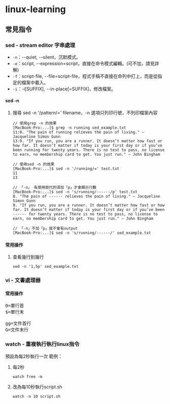 # linux-learning

## 常見指令

### sed - stream editor 字串處理

- `-n`：--quiet, --silent，沉默模式。
- `-e`：script, --expression=script，直接在命令模式編輯。(可不加，請見詳解)
- `-f`：script-file, --file=script-file，程式手稿不直接在命列中打上，而是從指定的檔案中載入。
- `-i`：-i[SUFFIX], --in-place[=SUFFIX]，修改檔案。

#### sed -n
1. 搜尋 sed -n '/pattern/=' filename，-n 選項只列印行號，不列印檔案內容
    ```console
    // 使用grep -n 的效果
    [MacBook-Pro:...]$ grep -n running sed_example.txt 
    11:8. "The pain of running relieves the pain of living." – Jacqueline Simon Gunn
    13:9. "If you run, you are a runner. It doesn’t matter how fast or how far. It doesn’t matter if today is your first day or if you’ve been running for twenty years. There is no test to pass, no license to earn, no membership card to get. You just run." – John Bingham
   
    // 使用sed -n 的效果
   [MacBook-Pro:...]$ sed -n '/running/=' test.txt 
    11
    13
   
    // 「-n」 有使用取代的須加「p」才會顯示行數
    [MacBook-Pro:...]$ sed -n 's/running/------/p' test.txt 
    8. "The pain of ------ relieves the pain of living." – Jacqueline Simon Gunn
    9. "If you run, you are a runner. It doesn’t matter how fast or how far. It doesn’t matter if today is your first day or if you’ve been ------ for twenty years. There is no test to pass, no license to earn, no membership card to get. You just run." – John Bingham
   
    // 「-n」不加「p」就不會有output
    [MacBook-Pro:...]$ sed -n 's/running/------/' sed_example.txt 
    ```

#### 常用操作

1. 查看幾行到幾行
    ```console
    sed -n '1,5p' sed_example.txt
    ```
    


### vi - 文書處理器
#### 常用操作
<pre>
0=單行首 
$=單行末

gg=文件首行  
G=文件末行  
</pre>

### watch - 重複執行執行linux指令

預設為每2秒執行一次
範例：

1. 每2秒
    ```console
    watch free -m
    ```
    
2. 改為每10秒執行script.sh
    ```console
    watch -n 10 script.sh
    ```
